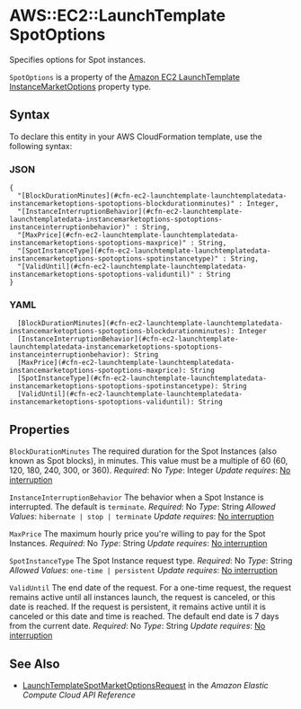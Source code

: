 # AWS::EC2::LaunchTemplate SpotOptions<a name="aws-properties-ec2-launchtemplate-launchtemplatedata-instancemarketoptions-spotoptions"></a>

Specifies options for Spot instances\.

 `SpotOptions` is a property of the [Amazon EC2 LaunchTemplate InstanceMarketOptions](https://docs.aws.amazon.com/AWSCloudFormation/latest/UserGuide/aws-properties-ec2-launchtemplate-instancemarketoptions.html) property type\.

## Syntax<a name="aws-properties-ec2-launchtemplate-launchtemplatedata-instancemarketoptions-spotoptions-syntax"></a>

To declare this entity in your AWS CloudFormation template, use the following syntax:

### JSON<a name="aws-properties-ec2-launchtemplate-launchtemplatedata-instancemarketoptions-spotoptions-syntax.json"></a>

```
{
  "[BlockDurationMinutes](#cfn-ec2-launchtemplate-launchtemplatedata-instancemarketoptions-spotoptions-blockdurationminutes)" : Integer,
  "[InstanceInterruptionBehavior](#cfn-ec2-launchtemplate-launchtemplatedata-instancemarketoptions-spotoptions-instanceinterruptionbehavior)" : String,
  "[MaxPrice](#cfn-ec2-launchtemplate-launchtemplatedata-instancemarketoptions-spotoptions-maxprice)" : String,
  "[SpotInstanceType](#cfn-ec2-launchtemplate-launchtemplatedata-instancemarketoptions-spotoptions-spotinstancetype)" : String,
  "[ValidUntil](#cfn-ec2-launchtemplate-launchtemplatedata-instancemarketoptions-spotoptions-validuntil)" : String
}
```

### YAML<a name="aws-properties-ec2-launchtemplate-launchtemplatedata-instancemarketoptions-spotoptions-syntax.yaml"></a>

```
  [BlockDurationMinutes](#cfn-ec2-launchtemplate-launchtemplatedata-instancemarketoptions-spotoptions-blockdurationminutes): Integer
  [InstanceInterruptionBehavior](#cfn-ec2-launchtemplate-launchtemplatedata-instancemarketoptions-spotoptions-instanceinterruptionbehavior): String
  [MaxPrice](#cfn-ec2-launchtemplate-launchtemplatedata-instancemarketoptions-spotoptions-maxprice): String
  [SpotInstanceType](#cfn-ec2-launchtemplate-launchtemplatedata-instancemarketoptions-spotoptions-spotinstancetype): String
  [ValidUntil](#cfn-ec2-launchtemplate-launchtemplatedata-instancemarketoptions-spotoptions-validuntil): String
```

## Properties<a name="aws-properties-ec2-launchtemplate-launchtemplatedata-instancemarketoptions-spotoptions-properties"></a>

`BlockDurationMinutes`  <a name="cfn-ec2-launchtemplate-launchtemplatedata-instancemarketoptions-spotoptions-blockdurationminutes"></a>
The required duration for the Spot Instances \(also known as Spot blocks\), in minutes\. This value must be a multiple of 60 \(60, 120, 180, 240, 300, or 360\)\.
*Required*: No
*Type*: Integer
*Update requires*: [No interruption](https://docs.aws.amazon.com/AWSCloudFormation/latest/UserGuide/using-cfn-updating-stacks-update-behaviors.html#update-no-interrupt)

`InstanceInterruptionBehavior`  <a name="cfn-ec2-launchtemplate-launchtemplatedata-instancemarketoptions-spotoptions-instanceinterruptionbehavior"></a>
The behavior when a Spot Instance is interrupted\. The default is `terminate`\.
*Required*: No
*Type*: String
*Allowed Values*: `hibernate | stop | terminate`
*Update requires*: [No interruption](https://docs.aws.amazon.com/AWSCloudFormation/latest/UserGuide/using-cfn-updating-stacks-update-behaviors.html#update-no-interrupt)

`MaxPrice`  <a name="cfn-ec2-launchtemplate-launchtemplatedata-instancemarketoptions-spotoptions-maxprice"></a>
The maximum hourly price you're willing to pay for the Spot Instances\.
*Required*: No
*Type*: String
*Update requires*: [No interruption](https://docs.aws.amazon.com/AWSCloudFormation/latest/UserGuide/using-cfn-updating-stacks-update-behaviors.html#update-no-interrupt)

`SpotInstanceType`  <a name="cfn-ec2-launchtemplate-launchtemplatedata-instancemarketoptions-spotoptions-spotinstancetype"></a>
The Spot Instance request type\.
*Required*: No
*Type*: String
*Allowed Values*: `one-time | persistent`
*Update requires*: [No interruption](https://docs.aws.amazon.com/AWSCloudFormation/latest/UserGuide/using-cfn-updating-stacks-update-behaviors.html#update-no-interrupt)

`ValidUntil`  <a name="cfn-ec2-launchtemplate-launchtemplatedata-instancemarketoptions-spotoptions-validuntil"></a>
The end date of the request\. For a one\-time request, the request remains active until all instances launch, the request is canceled, or this date is reached\. If the request is persistent, it remains active until it is canceled or this date and time is reached\. The default end date is 7 days from the current date\.
*Required*: No
*Type*: String
*Update requires*: [No interruption](https://docs.aws.amazon.com/AWSCloudFormation/latest/UserGuide/using-cfn-updating-stacks-update-behaviors.html#update-no-interrupt)

## See Also<a name="aws-properties-ec2-launchtemplate-launchtemplatedata-instancemarketoptions-spotoptions--seealso"></a>
+  [ LaunchTemplateSpotMarketOptionsRequest](https://docs.aws.amazon.com/AWSEC2/latest/APIReference/API_LaunchTemplateSpotMarketOptionsRequest.html) in the *Amazon Elastic Compute Cloud API Reference*
